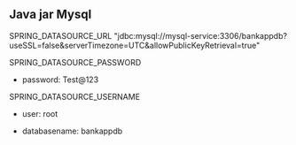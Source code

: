 ## Java jar Mysql 

SPRING_DATASOURCE_URL
"jdbc:mysql://mysql-service:3306/bankappdb?useSSL=false&serverTimezone=UTC&allowPublicKeyRetrieval=true"


SPRING_DATASOURCE_PASSWORD
- password: Test@123

SPRING_DATASOURCE_USERNAME
- user: root

- databasename: bankappdb
